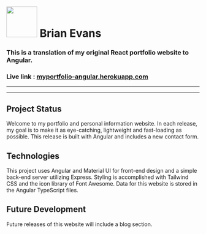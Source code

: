 # <img src='https://www.brianevans99.com/static/media/avatar.4da51b8f.png' width="80" /> Brian Evans

### This is a translation of my original React portfolio website to Angular.

### Live link : [myportfolio-angular.herokuapp.com](http://myportfolio-angular.herokuapp.com/ "Brian's Angular portfolio")

---

---

## Project Status

Welcome to my portfolio and personal information website. In each release, my goal is to make it as eye-catching, lightweight and fast-loading as possible. This release is built with Angular and includes a new contact form.

## Technologies

This project uses Angular and Material UI for front-end design and a simple back-end server utilizing Express. Styling is accomplished with Tailwind CSS and the icon library of Font Awesome. Data for this website is stored in the Angular TypeScript files.

## Future Development

Future releases of this website will include a blog section.
